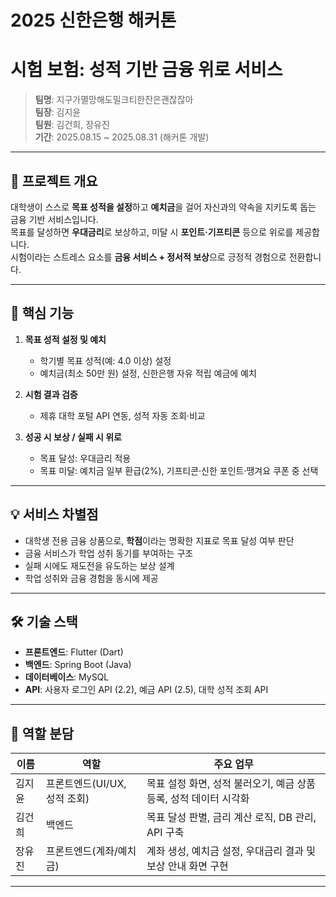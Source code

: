 # 2025 신한은행 해커톤


# 시험 보험: 성적 기반 금융 위로 서비스
> **팀명**: 지구가멸망해도밀크티한잔은괜찮잖아  
> **팀장**: 김지윤  
> **팀원**: 김건희, 장유진  
> **기간**: 2025.08.15 ~ 2025.08.31 (해커톤 개발)

---

## 📌 프로젝트 개요
대학생이 스스로 **목표 성적을 설정**하고 **예치금**을 걸어 자신과의 약속을 지키도록 돕는 금융 기반 서비스입니다.  
목표를 달성하면 **우대금리**로 보상하고, 미달 시 **포인트·기프티콘** 등으로 위로를 제공합니다.  
시험이라는 스트레스 요소를 **금융 서비스 + 정서적 보상**으로 긍정적 경험으로 전환합니다.

---

## 🎯 핵심 기능
1. **목표 성적 설정 및 예치**  
   - 학기별 목표 성적(예: 4.0 이상) 설정  
   - 예치금(최소 50만 원) 설정, 신한은행 자유 적립 예금에 예치

2. **시험 결과 검증**  
   - 제휴 대학 포털 API 연동, 성적 자동 조회·비교

3. **성공 시 보상 / 실패 시 위로**  
   - 목표 달성: 우대금리 적용  
   - 목표 미달: 예치금 일부 환급(2%), 기프티콘·신한 포인트·땡겨요 쿠폰 중 선택

---

## 💡 서비스 차별점
- 대학생 전용 금융 상품으로, **학점**이라는 명확한 지표로 목표 달성 여부 판단
- 금융 서비스가 학업 성취 동기를 부여하는 구조
- 실패 시에도 재도전을 유도하는 보상 설계
- 학업 성취와 금융 경험을 동시에 제공

---

## 🛠 기술 스택
- **프론트엔드**: Flutter (Dart)  
- **백엔드**: Spring Boot (Java)  
- **데이터베이스**: MySQL  
- **API**: 사용자 로그인 API (2.2), 예금 API (2.5), 대학 성적 조회 API

---

## 👥 역할 분담
| 이름 | 역할 | 주요 업무 |
|------|------|-----------|
| 김지윤 | 프론트엔드(UI/UX, 성적 조회) | 목표 설정 화면, 성적 불러오기, 예금 상품 등록, 성적 데이터 시각화 |
| 김건희 | 백엔드 | 목표 달성 판별, 금리 계산 로직, DB 관리, API 구축 |
| 장유진 | 프론트엔드(계좌/예치금) | 계좌 생성, 예치금 설정, 우대금리 결과 및 보상 안내 화면 구현 |

---
